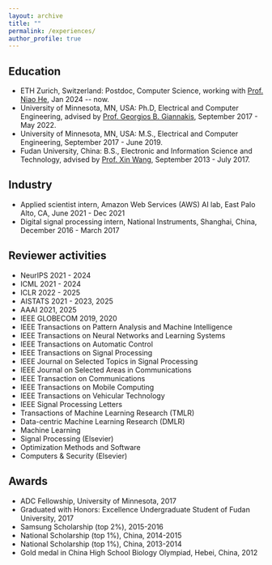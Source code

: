 ```yaml
---
layout: archive
title: ""
permalink: /experiences/
author_profile: true
---
```


Education
----

- ETH Zurich, Switzerland: Postdoc, Computer Science, working with [Prof. Niao He](https://odi.inf.ethz.ch/niaohe.html), Jan 2024 -- now.
- University of Minnesota, MN, USA: Ph.D, Electrical and Computer Engineering, advised by [Prof. Georgios B. Giannakis](http://spincom.umn.edu/georgios/ ), September 2017 - May 2022.
- University of Minnesota, MN, USA: M.S., Electrical and Computer Engineering, September 2017 - June 2019.
- Fudan University, China: B.S., Electronic and Information Science and Technology, advised by [Prof. Xin Wang](http://www.it.fudan.edu.cn/En/Data/View/1786 ), September 2013 - July 2017.


Industry 
----
<!-- - Research scientist, *****, AI lab, Shanghai, China, August 2022 - Dec 2023 -->
- Applied scientist intern, Amazon Web Services (AWS) AI lab, East Palo Alto, CA, June 2021 - Dec 2021
- Digital signal processing intern, National Instruments, Shanghai, China, December 2016 - March 2017


Reviewer activities
----
- NeurIPS 2021 - 2024
- ICML 2021 - 2024
- ICLR 2022 - 2025
- AISTATS 2021 - 2023, 2025
- AAAI 2021, 2025
- IEEE GLOBECOM 2019, 2020
- IEEE Transactions on Pattern Analysis and Machine Intelligence
- IEEE Transactions on Neural Networks and Learning Systems
- IEEE Transactions on Automatic Control
- IEEE Transactions on Signal Processing
- IEEE Journal on Selected Topics in Signal Processing
- IEEE Journal on Selected Areas in Communications
- IEEE Transaction on Communications 
- IEEE Transactions on Mobile Computing
- IEEE Transactions on Vehicular Technology
- IEEE Signal Processing Letters
- Transactions of Machine Learning Research (TMLR)
- Data-centric Machine Learning Research (DMLR)
- Machine Learning
- Signal Processing (Elsevier)
- Optimization Methods and Software
- Computers & Security (Elsevier)


<!--Talks
----

- Enhancing Parameter-Free Frank Wolfe with an Extra Subproblem
  @ AI Time, March 2021 -->


Awards
----

- ADC Fellowship, University of Minnesota, 2017
- Graduated with Honors: Excellence Undergraduate Student of Fudan University, 2017
- Samsung Scholarship (top 2%), 2015-2016
- National Scholarship (top 1%), China, 2014-2015
- National Scholarship (top 1%), China, 2013-2014
- Gold medal in China High School Biology Olympiad, Hebei, China, 2012
